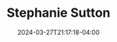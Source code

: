 ---
title: 'Stephanie Sutton'
artist: ""
date: 2024-03-27T21:17:18-04:00
run: ""
slug: ""
status: 

tags: ""

draft: true
---